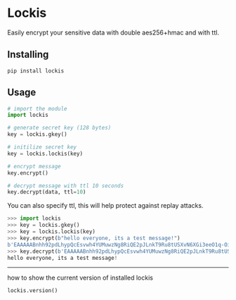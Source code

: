 # Lockis

Easily encrypt your sensitive data with double aes256+hmac and with ttl.

## Installing 

```
pip install lockis
```

## Usage

```python
# import the module
import lockis

# generate secret key (128 bytes)
key = lockis.gkey()

# initilize secret key
key = lockis.lockis(key)

# encrypt message
key.encrypt()

# decrypt message with ttl 10 seconds
key.decrypt(data, ttl=10)
```

You can also specify ttl, this will help protect against replay attacks.

```python
>>> import lockis
>>> key = lockis.gkey()
>>> key = lockis.lockis(key)
>>> key.encrypt(b"hello everyone, its a test message!")
b'EAAAAABnhh92pdLhypQcEsvwh4YUMuwzNg8RiQE2pJLnkT9Ru8tUSXvN6XGi3eeO1q-OiLD_E66pCpymr8Jw_BtrXB6Q1i9SeHe3l-NiCvGRZD2WOEmzjjH7MnyO7Haiw-hHdvs8SFZJgpssxR_tLAEvRaDcV9scC7Gfd2kwmdsok8wrRNvlpkE='
>>> key.decrypt(b'EAAAAABnhh92pdLhypQcEsvwh4YUMuwzNg8RiQE2pJLnkT9Ru8tUSXvN6XGi3eeO1q-OiLD_E66pCpymr8Jw_BtrXB6Q1i9SeHe3l-NiCvGRZD2WOEmzjjH7MnyO7Haiw-hHdvs8SFZJgpssxR_tLAEvRaDcV9scC7Gfd2kwmdsok8wrRNvlpkE=', ttl=60)
hello everyone, its a test message!
```

---

how to show the current version of installed lockis

```python
lockis.version()
```

